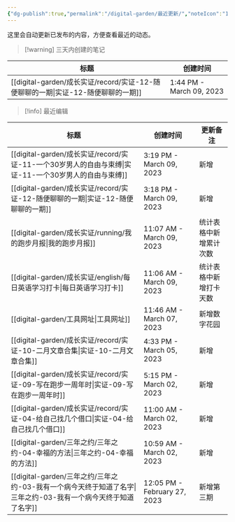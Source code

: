 ```yaml
---
{"dg-publish":true,"permalink":"/digital-garden/最近更新/","noteIcon":"1","created":"","updated":""}
---
```



这里会自动更新已发布的内容，方便查看最近的动态。

> [!warning] 三天内创建的笔记

| 标题                                                             | 创建时间                     |
| -------------------------------------------------------------- | ------------------------ |
| [[digital-garden/成长实证/record/实证-12-随便聊聊的一期\|实证-12-随便聊聊的一期]] | 1:44 PM - March 09, 2023 |


> [!info] 最近编辑

| 标题                                                                         | 创建时间                         | 更新备注        |
| -------------------------------------------------------------------------- | ---------------------------- | ----------- |
| [[digital-garden/成长实证/record/实证-11-一个30岁男人的自由与束缚\|实证-11-一个30岁男人的自由与束缚]] | 3:19 PM - March 09, 2023     | 新增          |
| [[digital-garden/成长实证/record/实证-12-随便聊聊的一期\|实证-12-随便聊聊的一期]]             | 3:18 PM - March 09, 2023     | 新增          |
| [[digital-garden/成长实证/running/我的跑步月报\|我的跑步月报]]                          | 11:07 AM - March 09, 2023    | 统计表格中新增累计次数 |
| [[digital-garden/成长实证/english/每日英语学习打卡\|每日英语学习打卡]]                      | 11:06 AM - March 09, 2023    | 统计表格中新增打卡天数 |
| [[digital-garden/工具网址\|工具网址]]                                           | 11:46 AM - March 07, 2023    | 新增数字花园      |
| [[digital-garden/成长实证/record/实证-10-二月文章合集\|实证-10-二月文章合集]]               | 4:33 PM - March 05, 2023     | 新增          |
| [[digital-garden/成长实证/record/实证-09-写在跑步一周年时\|实证-09-写在跑步一周年时]]           | 5:15 PM - March 02, 2023     | 新增          |
| [[digital-garden/成长实证/record/实证-04-给自己找几个借口\|实证-04-给自己找几个借口]]           | 11:00 AM - March 02, 2023    | 新增          |
| [[digital-garden/三年之约/三年之约-04-幸福的方法\|三年之约-04-幸福的方法]]                    | 10:59 AM - March 02, 2023    | 新增          |
| [[digital-garden/三年之约/三年之约-03-我有一个病今天终于知道了名字\|三年之约-03-我有一个病今天终于知道了名字]]  | 12:05 PM - February 27, 2023 | 新增第三期       |

